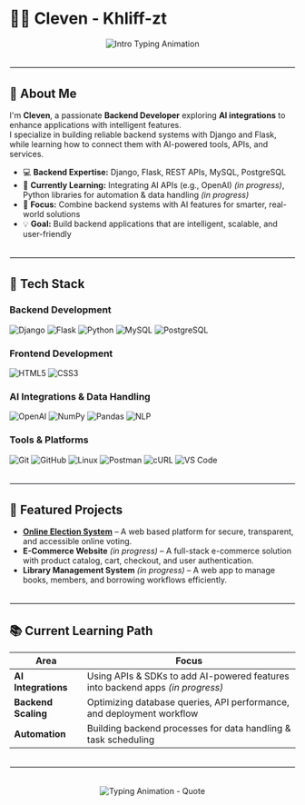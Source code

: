 # 👨‍💻 Cleven - Khliff-zt

<p align="center">
  <img src="https://readme-typing-svg.demolab.com?font=Fira+Code&pause=1000&color=5BE0D9&center=true&vCenter=true&width=500&lines=Hi,+I'm+Cleven+%F0%9F%91%8B;Backend+Developer+%26+AI+Integration+Learner;Turning+Ideas+Into+Impactful+Solutions" alt="Intro Typing Animation" />
</p>

<hr style="border: 1px solid #e1e4e8; margin: 2rem 0;">

## 👋 About Me

I'm **Cleven**, a passionate **Backend Developer** exploring **AI integrations** to enhance applications with intelligent features.  
I specialize in building reliable backend systems with Django and Flask, while learning how to connect them with AI-powered tools, APIs, and services.

- 💻 **Backend Expertise:** Django, Flask, REST APIs, MySQL, PostgreSQL  
- 🌱 **Currently Learning:** Integrating AI APIs (e.g., OpenAI) *(in progress)*, Python libraries for automation & data handling *(in progress)*  
- 🔗 **Focus:** Combine backend systems with AI features for smarter, real-world solutions  
- 💡 **Goal:** Build backend applications that are intelligent, scalable, and user-friendly

<hr style="border: 1px solid #e1e4e8; margin: 2rem 0;">

## 🧰 Tech Stack

### Backend Development
<p>
  <img src="https://img.shields.io/badge/Django-092E20?style=for-the-badge&logo=django&logoColor=white" alt="Django" />
  <img src="https://img.shields.io/badge/Flask-000000?style=for-the-badge&logo=flask&logoColor=white" alt="Flask" />
  <img src="https://img.shields.io/badge/Python-3776AB?style=for-the-badge&logo=python&logoColor=white" alt="Python" />
  <img src="https://img.shields.io/badge/MySQL-4479A1?style=for-the-badge&logo=mysql&logoColor=white" alt="MySQL" />
  <img src="https://img.shields.io/badge/PostgreSQL-4169E1?style=for-the-badge&logo=postgresql&logoColor=white" alt="PostgreSQL" />
</p>

### Frontend Development
<p>
  <img src="https://img.shields.io/badge/HTML5-E34F26?style=for-the-badge&logo=html5&logoColor=white" alt="HTML5" />
  <img src="https://img.shields.io/badge/CSS3-1572B6?style=for-the-badge&logo=css3&logoColor=white" alt="CSS3" />
</p>

### AI Integrations & Data Handling
<p>
  <img src="https://img.shields.io/badge/OpenAI-412991?style=for-the-badge&logo=openai&logoColor=white" alt="OpenAI" />
  <img src="https://img.shields.io/badge/NumPy-013243?style=for-the-badge&logo=numpy&logoColor=white" alt="NumPy" />
  <img src="https://img.shields.io/badge/Pandas-150458?style=for-the-badge&logo=pandas&logoColor=white" alt="Pandas" />
  <img src="https://img.shields.io/badge/NLP-4B0082?style=for-the-badge&logo=spacy&logoColor=white" alt="NLP" />
</p>

### Tools & Platforms
<p>
  <img src="https://img.shields.io/badge/Git-F05032?style=for-the-badge&logo=git&logoColor=white" alt="Git" />
  <img src="https://img.shields.io/badge/GitHub-181717?style=for-the-badge&logo=github&logoColor=white" alt="GitHub" />
  <img src="https://img.shields.io/badge/Linux-FCC624?style=for-the-badge&logo=linux&logoColor=black" alt="Linux" />
  <img src="https://img.shields.io/badge/Postman-FF6C37?style=for-the-badge&logo=postman&logoColor=white" alt="Postman" />
  <img src="https://img.shields.io/badge/cURL-073551?style=for-the-badge&logo=curl&logoColor=white" alt="cURL" />
  <img src="https://img.shields.io/badge/VS%20Code-007ACC?style=for-the-badge&logo=visual-studio-code&logoColor=white" alt="VS Code" />
</p>

<hr style="border: 1px solid #e1e4e8; margin: 2rem 0;">

## 🚀 Featured Projects

- **[Online Election System](https://anna1tx.pythonanywhere.com/)** – A web based platform for secure, transparent, and accessible online voting.  
- **E-Commerce Website** *(in progress)* – A full-stack e-commerce solution with product catalog, cart, checkout, and user authentication.  
- **Library Management System** *(in progress)* – A web app to manage books, members, and borrowing workflows efficiently.  

<hr style="border: 1px solid #e1e4e8; margin: 2rem 0;">

## 📚 Current Learning Path

| Area                  | Focus                                                                 |
|-----------------------|-----------------------------------------------------------------------|
| **AI Integrations**   | Using APIs & SDKs to add AI-powered features into backend apps *(in progress)* |
| **Backend Scaling**   | Optimizing database queries, API performance, and deployment workflow |
| **Automation**        | Building backend processes for data handling & task scheduling        |

<hr style="border: 1px solid #e1e4e8; margin: 2rem 0;">

<p align="center">
  <img src="https://readme-typing-svg.demolab.com?font=Fira+Code&pause=1000&color=5BE0D9&center=true&vCenter=true&width=600&lines=-----Building+scalable+backend+systems+with+smart+AI-powered+integrations%E2%80%94one+commit+at+a+time." alt="Typing Animation - Quote" />
</p>


